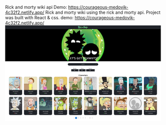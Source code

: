 Rick and morty wiki api
Demo: https://courageous-medovik-4c32f2.netlify.app/
Rick and morty wiki using the rick and morty api. Project was built with React & css.
demo: https://courageous-medovik-4c32f2.netlify.app/
![Alt Text](./public/ricknmortyscreenshot.png)
